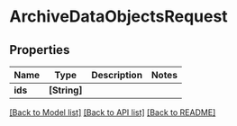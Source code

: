# ArchiveDataObjectsRequest

## Properties
Name | Type | Description | Notes
------------ | ------------- | ------------- | -------------
**ids** | **[String]** |  | 

[[Back to Model list]](../README.md#documentation-for-models) [[Back to API list]](../README.md#documentation-for-api-endpoints) [[Back to README]](../README.md)


